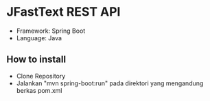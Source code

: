 # JFastText REST API
- Framework: Spring Boot
- Language: Java

## How to install
- Clone Repository
- Jalankan "mvn spring-boot:run" pada direktori yang mengandung berkas pom.xml
